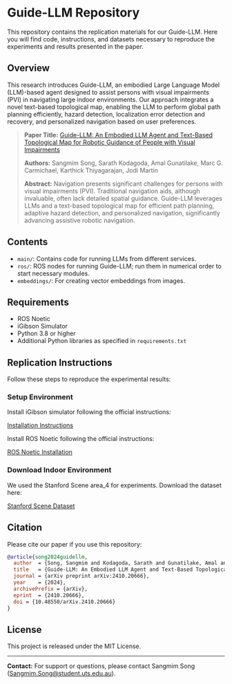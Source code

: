# Guide-LLM Repository

This repository contains the replication materials for our Guide-LLM. Here you will find code, instructions, and datasets necessary to reproduce the experiments and results presented in the paper.

## Overview

This research introduces Guide-LLM, an embodied Large Language Model (LLM)-based agent designed to assist persons with visual impairments (PVI) in navigating large indoor environments. Our approach integrates a novel text-based topological map, enabling the LLM to perform global path planning efficiently, hazard detection, localization error detection and recovery, and personalized navigation based on user preferences.

> **Paper Title:** [Guide-LLM: An Embodied LLM Agent and Text-Based Topological Map for Robotic Guidance of People with Visual Impairments](https://arxiv.org/abs/2410.20666)
>
> **Authors:** Sangmim Song, Sarath Kodagoda, Amal Gunatilake, Marc G. Carmichael, Karthick Thiyagarajan, Jodi Martin
>
> **Abstract:** Navigation presents significant challenges for persons with visual impairments (PVI). Traditional navigation aids, although invaluable, often lack detailed spatial guidance. Guide-LLM leverages LLMs and a text-based topological map for efficient path planning, adaptive hazard detection, and personalized navigation, significantly advancing assistive robotic navigation.

## Contents

- `main/`: Contains code for running LLMs from different services.
- `ros/`: ROS nodes for running Guide-LLM; run them in numerical order to start necessary modules.
- `embeddings/`: For creating vector embeddings from images.

## Requirements

- ROS Noetic
- iGibson Simulator
- Python 3.8 or higher
- Additional Python libraries as specified in `requirements.txt`

## Replication Instructions

Follow these steps to reproduce the experimental results:

### Setup Environment

Install iGibson simulator following the official instructions:

[Installation Instructions](https://stanfordvl.github.io/iGibson/installation.html)

Install ROS Noetic following the official instructions:

[ROS Noetic Installation](https://wiki.ros.org/noetic/Installation/Ubuntu)

### Download Indoor Environment

We used the Stanford Scene area_4 for experiments. Download the dataset here:

[Stanford Scene Dataset](https://stanfordvl.github.io/iGibson/dataset.html)



## Citation

Please cite our paper if you use this repository:

```bibtex
@article{song2024guidellm,
  author  = {Song, Sangmim and Kodagoda, Sarath and Gunatilake, Amal and Carmichael, Marc G. and Thiyagarajan, Karthick and Martin, Jodi},
  title   = {Guide-LLM: An Embodied LLM Agent and Text-Based Topological Map for Robotic Guidance of People with Visual Impairments},
  journal = {arXiv preprint arXiv:2410.20666},
  year    = {2024},
  archivePrefix = {arXiv},
  eprint  = {2410.20666},
  doi = {10.48550/arXiv.2410.20666}
}
```

## License

This project is released under the MIT License.

---

**Contact:** For support or questions, please contact Sangmim Song (Sangmim.Song@student.uts.edu.au).

